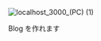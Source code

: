 

![localhost_3000_(PC) (1)](https://github.com/user-attachments/assets/7b5472ff-ee9b-4b6c-a8ae-f7669dd176a5)

Blog を作れます

